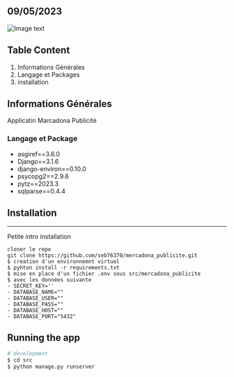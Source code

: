 ## 09/05/2023


![Image text](https://talentportugal.com/wp-content/uploads/2022/01/mercadona_emprego_trabalho_estagio_candidatura_espontanea_talent_portugal_equipa_banner-768x368.jpeg)


## Table Content

1. Informations Générales
2. Langage et Packages
3. installation

## Informations Générales

Applicatin Marcadona Publicité

### Langage et Package

- asgiref==3.6.0
- Django==3.1.6
- django-environ==0.10.0
- psycopg2==2.9.6
- pytz==2023.3
- sqlparse==0.4.4

## Installation

---

Petite intro installation

```
cloner le repo
git clone https://github.com/seb76370/mercadona_publicite.git
$ creation d'un environnemnt virtuel
$ pyhton install -r requirements.txt
$ mise en place d'un fichier .env sous src/mercadona_publicite 
$ avec les données suivante
- SECRET_KEY=''
- DATABASE_NAME=""
- DATABASE_USER=""
- DATABASE_PASS=""
- DATABASE_HOST=""
- DATABASE_PORT="5432"
```

## Running the app

```bash
# development
$ cd src
$ python manage.py runserver
```
